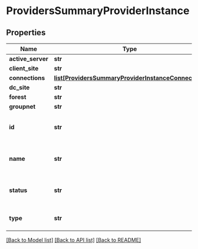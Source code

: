 # ProvidersSummaryProviderInstance

## Properties
Name | Type | Description | Notes
------------ | ------------- | ------------- | -------------
**active_server** | **str** |  | [optional] 
**client_site** | **str** |  | [optional] 
**connections** | [**list[ProvidersSummaryProviderInstanceConnection]**](ProvidersSummaryProviderInstanceConnection.md) |  | [optional] 
**dc_site** | **str** |  | [optional] 
**forest** | **str** |  | [optional] 
**groupnet** | **str** |  | [optional] 
**id** | **str** | Specifies the ID of the provider. | [optional] 
**name** | **str** | Specifies the name of the provider. | [optional] 
**status** | **str** | Indicates the status of the provider. | [optional] 
**type** | **str** | Specifies the type of provider. | [optional] 

[[Back to Model list]](../README.md#documentation-for-models) [[Back to API list]](../README.md#documentation-for-api-endpoints) [[Back to README]](../README.md)


